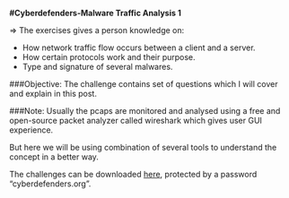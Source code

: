 **#Cyberdefenders-Malware Traffic Analysis 1**

=> The exercises gives a person knowledge on:

- How network traffic flow occurs between a client and a server.
- How certain protocols work and their purpose.
- Type and signature of several malwares.

###Objective:
The challenge contains set of questions which I will cover and explain in this post.

###Note:
Usually the pcaps are monitored and analysed using a free and open-source packet analyzer called wireshark which gives user GUI experience.

But here we will be using combination of several tools to understand the concept in a better way.

The challenges can be downloaded [here](https://cyberdefenders.org/blueteam-ctf-challenges/?search_query=malware), protected by a password “cyberdefenders.org”.
